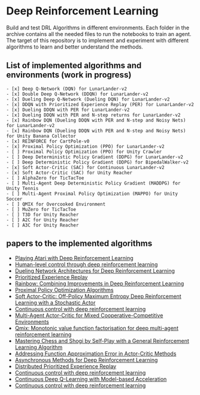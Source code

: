 # Deep Reinforcement Learning
 Build and test DRL Algorithms in different environments.
 Each folder in the archive contains all the needed files to run the notebooks to train an agent.
 The target of this repository is to implement and experiment with different algorithms to learn and better understand the methods.

 ## List of implemented algorithms and environments (work in progress)

    - [x] Deep Q-Network (DQN) for LunarLander-v2
    - [x] Double Deep Q-Network (DDQN) for LunarLander-v2
    - [x] Dueling Deep Q-Network (Dueling DQN) for LunarLander-v2
    - [x] DDQN with Prioritized Experience Replay (PER) for LunarLander-v2
    - [x] Dueling DDQN with PER for LunarLander-v2
    - [x] Dueling DDQN with PER and N-step returns for LunarLander-v2
    - [x] Rainbow DQN (Dueling DDQN with PER and N-step and Noisy Nets) for LunarLander-v2
    - [x] Rainbow DQN (Dueling DDQN with PER and N-step and Noisy Nets) for Unity Banana Collector
    - [x] REINFORCE for CartPole-v0
    - [x] Proximal Policy Optimization (PPO) for LunarLander-v2
    - [ ] Proximal Policy Optimization (PPO) for Unity Crawler
    - [ ] Deep Deterministic Policy Gradient (DDPG) for LunarLander-v2
    - [ ] Deep Deterministic Policy Gradient (DDPG) for BipedalWalker-v2
    - [x] Soft Actor-Critic (SAC) for Continuous LunarLander-v2
    - [x] Soft Actor-Critic (SAC) for Unity Reacher
    - [ ] AlphaZero for TicTacToe
    - [ ] Multi-Agent Deep Deterministic Policy Gradient (MADDPG) for Unity Tennis
    - [ ] Multi-Agent Proximal Policy Optimization (MAPPO) for Unity Soccer
    - [ ] QMIX for Overcooked Environment
    - [ ] MuZero for TicTacToe
    - [ ] T3D for Unity Reacher
    - [ ] A2C for Unity Reacher
    - [ ] A3C for Unity Reacher


## papers to the implemented algorithms
- [Playing Atari with Deep Reinforcement Learning](https://arxiv.org/abs/1312.5602)
- [Human-level control through deep reinforcement learning](https://www.nature.com/articles/nature14236)
- [Dueling Network Architectures for Deep Reinforcement Learning](https://arxiv.org/abs/1511.06581)
- [Prioritized Experience Replay](https://arxiv.org/abs/1511.05952)
- [Rainbow: Combining Improvements in Deep Reinforcement Learning](https://arxiv.org/abs/1710.02298)
- [Proximal Policy Optimization Algorithms](https://arxiv.org/abs/1707.06347)
- [Soft Actor-Critic: Off-Policy Maximum Entropy Deep Reinforcement Learning with a Stochastic Actor](https://arxiv.org/abs/1801.01290)
- [Continuous control with deep reinforcement learning](https://arxiv.org/abs/1509.02971)
- [Multi-Agent Actor-Critic for Mixed Cooperative-Competitive Environments](https://arxiv.org/abs/1706.02275)
- [Qmix: Monotonic value function factorisation for deep multi-agent reinforcement learning](https://arxiv.org/abs/1803.11485)
- [Mastering Chess and Shogi by Self-Play with a General Reinforcement Learning Algorithm](https://arxiv.org/abs/1712.01815)
- [Addressing Function Approximation Error in Actor-Critic Methods](https://arxiv.org/abs/1802.09477)
- [Asynchronous Methods for Deep Reinforcement Learning](https://arxiv.org/abs/1602.01783)
- [Distributed Prioritized Experience Replay](https://arxiv.org/abs/1803.00933)
- [Continuous control with deep reinforcement learning](https://arxiv.org/abs/1509.02971)
- [Continuous Deep Q-Learning with Model-based Acceleration](https://arxiv.org/abs/1603.00748)
- [Continuous control with deep reinforcement learning](https://arxiv.org/abs/1509.02971)